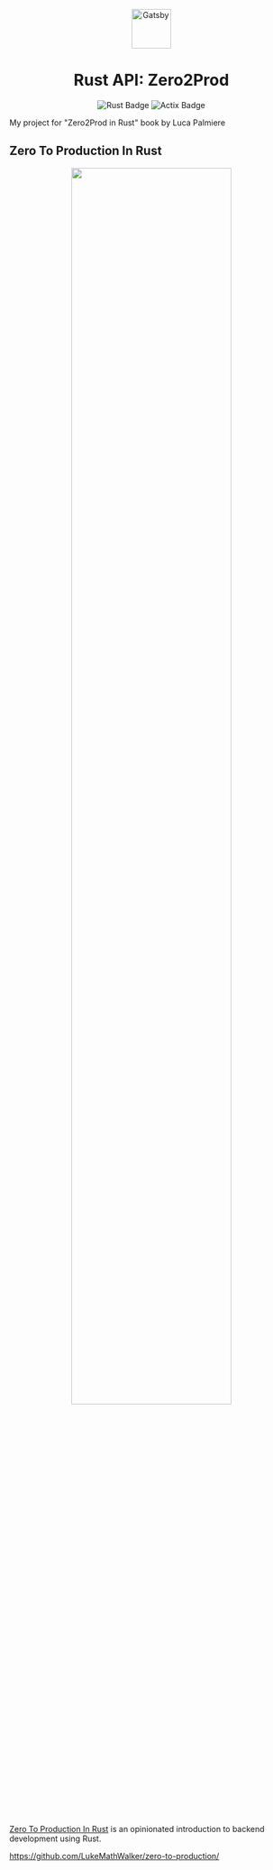 <p align="center">
  <a href="https://www.gatsbyjs.com">
    <img alt="Gatsby" src="https://upload.wikimedia.org/wikipedia/commons/d/d5/Rust_programming_language_black_logo.svg" width="70" />
  </a>
</p>
<h1 align="center">
  Rust API: Zero2Prod
</h1>

<div align="center">
  <img src="https://img.shields.io/badge/Rust-000?logo=rust&logoColor=fff&style=for-the-badge" alt="Rust Badge">
  <img src="https://img.shields.io/badge/Actix-000?logo=actix&logoColor=fff&style=for-the-badge" alt="Actix Badge">
</div>

My project for "Zero2Prod in Rust" book by Luca Palmiere

## Zero To Production In Rust

<div align="center"><a href="https://zero2prod.com" target="_blank"><img src="https://www.zero2prod.com/assets/img/zero2prod.png" width="75%" /></a></div>

[Zero To Production In Rust](https://zero2prod.com) is an opinionated introduction to backend development using Rust.

https://github.com/LukeMathWalker/zero-to-production/